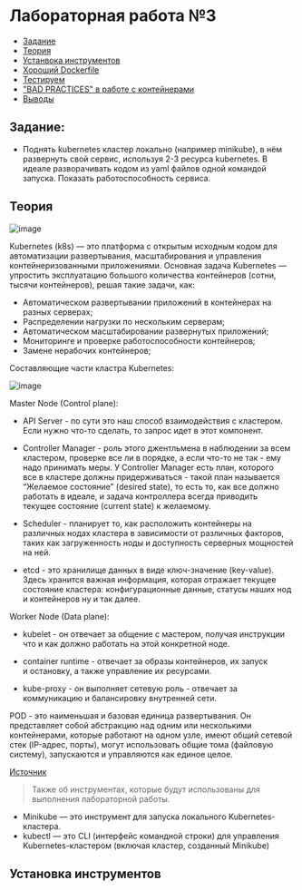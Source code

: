 # Лабораторная работа №3

- [Задание](#задание)
- [Теория](#теория)
- [Устанвока инструментов](#установка-инструментов)
- [Хороший Dockerfile](#хороший-dockerfile)
- [Тестируем](#тестируем)
- ["BAD PRACTICES" в работе с контейнерами]("bad-practices"-в-работе-с-контейнерами)
- [Выводы](#выводы)

## Задание: 

* Поднять kubernetes кластер локально (например minikube), в нём развернуть свой сервис, используя 2-3 ресурса kubernetes. В идеале разворачивать кодом из yaml файлов одной командой запуска. Показать работоспособность сервиса.

## Теория

![image](https://github.com/user-attachments/assets/7f76e69e-d349-41a6-b8dd-40e44bae0668)

Kubernetes (k8s) — это платформа с открытым исходным кодом для автоматизации развертывания, масштабирования и управления контейнеризованными приложениями. Основная задача Kubernetes — упростить эксплуатацию большого количества контейнеров (сотни, тысячи контейнеров), решая такие задачи, как:

* Автоматическом развертывании приложений в контейнерах на разных серверах;
* Распределении нагрузки по нескольким серверам;
* Автоматическом масштабировании развернутых приложений;
* Мониторинге и проверке работоспособности контейнеров;
* Замене нерабочих контейнеров;

Составляющие части кластра Kubernetes:

![image](https://github.com/user-attachments/assets/113cbb9a-9245-408d-9d65-d60591349863)

Master Node (Control plane):

* API Server - по сути это наш способ взаимодействия с кластером. Если нужно что-то сделать, то запрос идет в этот компонент.

* Controller Manager - роль этого джентльмена в наблюдении за всем кластером, проверке все ли в порядке, а если что-то не так - ему надо принимать меры. У Controller Manager есть план, которого все в кластере должны придерживаться - такой план называется “Желаемое состояние” (desired state), то есть то, как все должно работать в идеале, и задача контроллера всегда приводить текущее состояние (current state) к желаемому.

* Scheduler - планирует то, как расположить контейнеры на различных нодах кластера в зависимости от различных факторов, таких как загруженность ноды и доступность серверных мощностей на ней.

* etcd - это хранилище данных в виде ключ-значение (key-value). Здесь хранится важная информация, которая отражает текущее состояние кластера: конфигурационные данные, статусы наших нод и контейнеров ну и так далее.

Worker Node (Data plane):

* kubelet - он отвечает за общение с мастером, получая инструкции что и как должно работать на этой конкретной ноде.

* container runtime - отвечает за образы контейнеров, их запуск и остановку, а также управление их ресурсами.

* kube-proxy - он выполняет сетевую роль - отвечает за коммуникацию и балансировку внутренней сети.

POD - это наименьшая и базовая единица развертывания. Он представляет собой абстракцию над одним или несколькими контейнерами, которые работают на одном узле, имеют общий сетевой стек (IP-адрес, порты), могут использовать общие тома (файловую систему), запускаются и управляются как единое целое.

[Источник](https://www.youtube.com/watch?v=klmpiHLSuXA&ab_channel=MerionAcademy)

> Также об инструментах, которые будут использованы для выполнения лабораторной работы.

* Minikube — это инструмент для запуска локального Kubernetes-кластера.
* kubectl — это CLI (интерфейс командной строки) для управления Kubernetes-кластером (включая кластер, созданный Minikube)

## Установка инструментов
